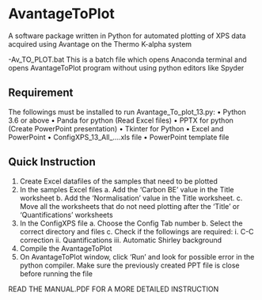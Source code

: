 # AvantageToPlot
A software package written in Python for automated plotting of XPS data acquired using Avantage on the Thermo K-alpha system

-Av_TO_PLOT.bat
This is a batch file which opens Anaconda terminal and opens AvantageToPlot program without using python editors like Spyder

Requirement
------------

The followings must be installed to run Avantage_To_plot_13.py:
•	Python 3.6 or above
•	Panda for python (Read Excel files)
•	PPTX for python (Create PowerPoint presentation)
•	Tkinter for Python
•	Excel and PowerPoint
•	ConfigXPS_13_All_....xls file
•	PowerPoint template file

Quick Instruction
-------------------

1.	Create Excel datafiles of the samples that need to be plotted
2.	In the samples Excel files 
  a.	Add the ‘Carbon BE’ value in the Title worksheet
  b.	Add the ‘Normalisation’ value in the Title worksheet.
  c.	Move all the worksheets that do not need plotting after the ‘Title’ or ‘Quantifications’ worksheets
3.	In the ConfigXPS file
  a.	Choose the Config Tab number 
  b.	Select the correct directory and files
  c.	Check if the followings are required:
    i.	C-C correction
    ii.	Quantifications
    iii.	Automatic Shirley background
4.	Compile the AvantageToPlot
5.	On AvantageToPlot window, click ‘Run’ and look for possible error in the python compiler. Make sure the previously created PPT file is close before running the file


READ THE MANUAL.PDF FOR A MORE DETAILED INSTRUCTION

